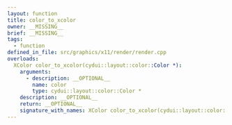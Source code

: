 ```yaml
---
layout: function
title: color_to_xcolor
owner: __MISSING__
brief: __MISSING__
tags:
  - function
defined_in_file: src/graphics/x11/render/render.cpp
overloads:
  XColor color_to_xcolor(cydui::layout::color::Color *):
    arguments:
      - description: __OPTIONAL__
        name: color
        type: cydui::layout::color::Color *
    description: __OPTIONAL__
    return: __OPTIONAL__
    signature_with_names: XColor color_to_xcolor(cydui::layout::color::Color * color)
---
```

